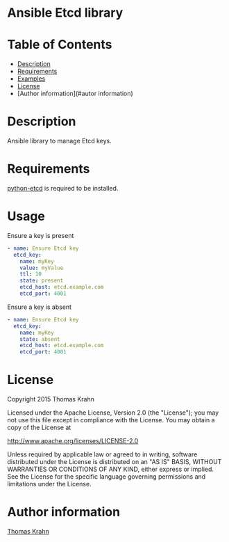 Ansible Etcd library
==========

# Table of Contents
- [Description](#description)
- [Requirements](#requirements)
- [Examples](#examples)
- [License](#license)
- [Author information](#autor information)

# Description
Ansible library to manage Etcd keys.

# Requirements
[python-etcd] is required to be installed.

# Usage

Ensure a key is present

```yaml
- name: Ensure Etcd key
  etcd_key:
    name: myKey
    value: myValue
    ttl: 10
    state: present
    etcd_host: etcd.example.com
    etcd_port: 4001
```

Ensure a key is absent

```yaml
- name: Ensure Etcd key
  etcd_key:
    name: myKey
    state: absent
    etcd_host: etcd.example.com
    etcd_port: 4001
```

# License
Copyright 2015 Thomas Krahn

Licensed under the Apache License, Version 2.0 (the "License");
you may not use this file except in compliance with the License.
You may obtain a copy of the License at

http://www.apache.org/licenses/LICENSE-2.0

Unless required by applicable law or agreed to in writing, software
distributed under the License is distributed on an "AS IS" BASIS,
WITHOUT WARRANTIES OR CONDITIONS OF ANY KIND, either express or implied.
See the License for the specific language governing permissions and
limitations under the License.

# Author information
[Thomas Krahn]

[python-etcd]: https://github.com/jplana/python-etcd
[Thomas Krahn]: mailto:ntbc@gmx.net

